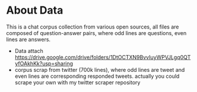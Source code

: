# About Data

This is a chat corpus collection from various open sources, all files are composed of question-answer pairs, where odd lines are questions, even lines are answers.
- Data attach https://drive.google.com/drive/folders/1DtOCTXN9BvvIuyWPVJLgq0QTyfOAkhKk?usp=sharing
- corpus scrap from twitter (700k lines), where odd lines are tweet and even lines are corresponding responded tweets. actually you could scrape your own with my twitter scraper repository

